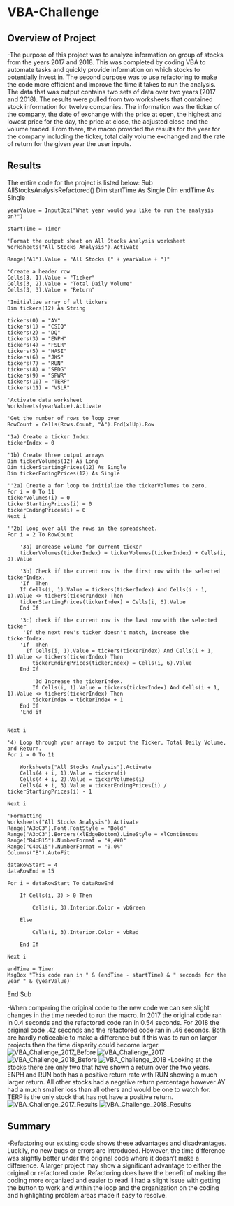 # VBA-Challenge

## Overview of Project

-The purpose of this project was to analyze information on group of stocks from the years 2017 and 2018. This was completed by coding VBA to automate tasks and quickly provide information on which stocks to potentially invest in. The second purpose was to use refactoring to make the code more efficient and improve the time it takes to run the analysis. The data that was output contains two sets of data over two years (2017 and 2018). The results were pulled from two worksheets that contained stock information for twelve companies. The information was the ticker of the company, the date of exchange with the price at open, the highest and lowest price for the day, the price at close, the adjusted close and the volume traded. From there, the macro provided the results for the year for the company including the ticker, total daily volume exchanged and the rate of return for the given year the user inputs.

## Results

The entire code for the project is listed below:
Sub AllStocksAnalysisRefactored()
    Dim startTime As Single
    Dim endTime  As Single

    yearValue = InputBox("What year would you like to run the analysis on?")

    startTime = Timer
    
    'Format the output sheet on All Stocks Analysis worksheet
    Worksheets("All Stocks Analysis").Activate
    
    Range("A1").Value = "All Stocks (" + yearValue + ")"
    
    'Create a header row
    Cells(3, 1).Value = "Ticker"
    Cells(3, 2).Value = "Total Daily Volume"
    Cells(3, 3).Value = "Return"

    'Initialize array of all tickers
    Dim tickers(12) As String
    
    tickers(0) = "AY"
    tickers(1) = "CSIQ"
    tickers(2) = "DQ"
    tickers(3) = "ENPH"
    tickers(4) = "FSLR"
    tickers(5) = "HASI"
    tickers(6) = "JKS"
    tickers(7) = "RUN"
    tickers(8) = "SEDG"
    tickers(9) = "SPWR"
    tickers(10) = "TERP"
    tickers(11) = "VSLR"
    
    'Activate data worksheet
    Worksheets(yearValue).Activate
    
    'Get the number of rows to loop over
    RowCount = Cells(Rows.Count, "A").End(xlUp).Row
    
    '1a) Create a ticker Index
    tickerIndex = 0

    '1b) Create three output arrays
    Dim tickerVolumes(12) As Long
    Dim tickerStartingPrices(12) As Single
    Dim tickerEndingPrices(12) As Single
    
    ''2a) Create a for loop to initialize the tickerVolumes to zero.
    For i = 0 To 11
    tickerVolumes(i) = 0
    tickerStartingPrices(i) = 0
    tickerEndingPrices(i) = 0
    Next i
        
    ''2b) Loop over all the rows in the spreadsheet.
    For i = 2 To RowCount
    
        '3a) Increase volume for current ticker
        tickerVolumes(tickerIndex) = tickerVolumes(tickerIndex) + Cells(i, 8).Value
        
        '3b) Check if the current row is the first row with the selected tickerIndex.
        'If  Then
        If Cells(i, 1).Value = tickers(tickerIndex) And Cells(i - 1, 1).Value <> tickers(tickerIndex) Then
        tickerStartingPrices(tickerIndex) = Cells(i, 6).Value
        End If
        
        '3c) check if the current row is the last row with the selected ticker
         'If the next row's ticker doesn't match, increase the tickerIndex.
        'If  Then
          If Cells(i, 1).Value = tickers(tickerIndex) And Cells(i + 1, 1).Value <> tickers(tickerIndex) Then
            tickerEndingPrices(tickerIndex) = Cells(i, 6).Value
        End If
            
            '3d Increase the tickerIndex.
            If Cells(i, 1).Value = tickers(tickerIndex) And Cells(i + 1, 1).Value <> tickers(tickerIndex) Then
            tickerIndex = tickerIndex + 1
        End If
        'End if
        
    
    Next i
    
    '4) Loop through your arrays to output the Ticker, Total Daily Volume, and Return.
    For i = 0 To 11
        
        Worksheets("All Stocks Analysis").Activate
        Cells(4 + i, 1).Value = tickers(i)
        Cells(4 + i, 2).Value = tickerVolumes(i)
        Cells(4 + i, 3).Value = tickerEndingPrices(i) / tickerStartingPrices(i) - 1
        
    Next i
    
    'Formatting
    Worksheets("All Stocks Analysis").Activate
    Range("A3:C3").Font.FontStyle = "Bold"
    Range("A3:C3").Borders(xlEdgeBottom).LineStyle = xlContinuous
    Range("B4:B15").NumberFormat = "#,##0"
    Range("C4:C15").NumberFormat = "0.0%"
    Columns("B").AutoFit

    dataRowStart = 4
    dataRowEnd = 15

    For i = dataRowStart To dataRowEnd
        
        If Cells(i, 3) > 0 Then
            
            Cells(i, 3).Interior.Color = vbGreen
            
        Else
        
            Cells(i, 3).Interior.Color = vbRed
            
        End If
        
    Next i
 
    endTime = Timer
    MsgBox "This code ran in " & (endTime - startTime) & " seconds for the year " & (yearValue)

End Sub

-When comparing the original code to the new code we can see slight changes in the time needed to run the macro. In 2017 the original code ran in 0.4 seconds and the refactored code ran in 0.54 seconds. For 2018 the original code .42 seconds and the refactored code ran in .46 seconds. Both are hardly noticeable to make a difference but if this was to run on larger projects then the time disparity could become larger.
  ![VBA_Challenge_2017_Before](Resources/VBA_Challenge_2017_Before.png)
  ![VBA_Challenge_2017](Resources/VBA_Challenge_2017.png)
  ![VBA_Challenge_2018_Before](Resources/VBA_Challenge_2018_Before.png)
  ![VBA_Challenge_2018](Resources/VBA_Challenge_2018.png)
-Looking at the stocks there are only two that have shown a return over the two years. ENPH and RUN both has a positive return rate with RUN showing a much larger return. All other stocks had a negative return percentage however AY had a much smaller loss than all others and would be one to watch for. TERP is the only stock that has not have a positive return.
![VBA_Challenge_2017_Results](Resources/VBA_Challenge_2017_Results.png)
![VBA_Challenge_2018_Results](Resources/VBA_Challenge_2018_Results.png)

## Summary

-Refactoring our existing code shows these advantages and disadvantages. Luckily, no new bugs or errors are introduced. However, the time difference was slightly better under the original code where it doesn’t make a difference. A larger project may show a significant advantage to either the original or refactored code. Refactoring does have the benefit of making the coding more organized and easier to read. I had a slight issue with getting the button to work and within the loop and the organization on the coding and highlighting problem areas made it easy to resolve.

